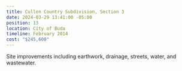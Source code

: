 ```yaml
---
title: Cullen Country Subdivision, Section 3
date: 2024-03-29 13:41:00 -05:00
position: 13
location: City of Buda
timeline: February 2014
cost: "$245,600"
---
```


Site improvements including earthwork, drainage, streets, water, and wastewater.
